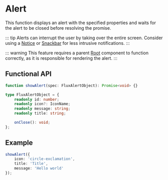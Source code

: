 <script
    lang="ts"
    setup>
    import { FluxSecondaryButton, showAlert } from '@basmilius/flux';
    
    function show(): void {
        showAlert({
            icon: 'circle-exclamation',
            title: 'Title',
            message: 'Hello world'
        });
    }
</script>

# Alert

This function displays an alert with the specified properties and waits for the alert to be closed before resolving the promise.

<Preview>
    <FluxSecondaryButton
        icon-before="circle-exclamation"
        label="Show alert"
        @click="show()"/>
</Preview>

::: tip
Alerts can interrupt the user by taking over the entire screen. Consider using a [Notice](./notice) or [Snackbar](./snackbar) for less intrusive notifications.
:::

::: warning
This feature requires a parent [Root](../root) component to function correctly, as it is responsible for rendering the alert.
:::

## Functional API

```ts
function showAlert(spec: FluxAlertObject): Promise<void> {}

type FluxAlertObject = {
    readonly id: number;
    readonly icon?: IconName;
    readonly message: string;
    readonly title: string;

    onClose(): void;
};
```

## Example

```ts
showAlert({
    icon: 'circle-exclamation',
    title: 'Title',
    message: 'Hello world'
});
```
